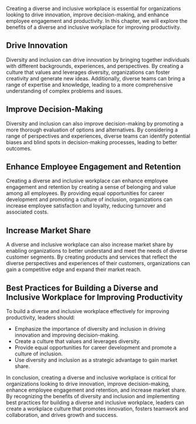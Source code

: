 
Creating a diverse and inclusive workplace is essential for organizations looking to drive innovation, improve decision-making, and enhance employee engagement and productivity. In this chapter, we will explore the benefits of a diverse and inclusive workplace for improving productivity.

Drive Innovation
----------------

Diversity and inclusion can drive innovation by bringing together individuals with different backgrounds, experiences, and perspectives. By creating a culture that values and leverages diversity, organizations can foster creativity and generate new ideas. Additionally, diverse teams can bring a range of expertise and knowledge, leading to a more comprehensive understanding of complex problems and issues.

Improve Decision-Making
-----------------------

Diversity and inclusion can also improve decision-making by promoting a more thorough evaluation of options and alternatives. By considering a range of perspectives and experiences, diverse teams can identify potential biases and blind spots in decision-making processes, leading to better outcomes.

Enhance Employee Engagement and Retention
-----------------------------------------

Creating a diverse and inclusive workplace can enhance employee engagement and retention by creating a sense of belonging and value among all employees. By providing equal opportunities for career development and promoting a culture of inclusion, organizations can increase employee satisfaction and loyalty, reducing turnover and associated costs.

Increase Market Share
---------------------

A diverse and inclusive workplace can also increase market share by enabling organizations to better understand and meet the needs of diverse customer segments. By creating products and services that reflect the diverse perspectives and experiences of their customers, organizations can gain a competitive edge and expand their market reach.

Best Practices for Building a Diverse and Inclusive Workplace for Improving Productivity
----------------------------------------------------------------------------------------

To build a diverse and inclusive workplace effectively for improving productivity, leaders should:

* Emphasize the importance of diversity and inclusion in driving innovation and improving decision-making.
* Create a culture that values and leverages diversity.
* Provide equal opportunities for career development and promote a culture of inclusion.
* Use diversity and inclusion as a strategic advantage to gain market share.

In conclusion, creating a diverse and inclusive workplace is critical for organizations looking to drive innovation, improve decision-making, enhance employee engagement and retention, and increase market share. By recognizing the benefits of diversity and inclusion and implementing best practices for building a diverse and inclusive workplace, leaders can create a workplace culture that promotes innovation, fosters teamwork and collaboration, and drives growth and success.
